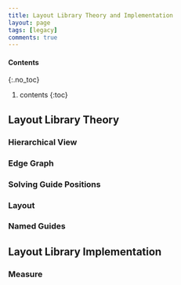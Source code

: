 ```yaml
---
title: Layout Library Theory and Implementation
layout: page
tags: [legacy]
comments: true
---
```

#### Contents
{:.no_toc}
1. contents
{:toc}

## Layout Library Theory
### Hierarchical View
### Edge Graph
### Solving Guide Positions
### Layout
### Named Guides
## Layout Library Implementation
### Measure
